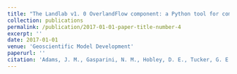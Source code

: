 ```yaml
---
title: "The Landlab v1. 0 OverlandFlow component: a Python tool for computing shallow-water flow across watersheds."
collection: publications
permalink: /publication/2017-01-01-paper-title-number-4
excerpt: ''
date: 2017-01-01
venue: 'Geoscientific Model Development'
paperurl: ''
citation: 'Adams, J. M., Gasparini, N. M., Hobley, D. E., Tucker, G. E., Hutton, E., Nudurupati, S. S., & Istanbulluoglu, E. (2017). The Landlab v1. 0 OverlandFlow component: a Python tool for computing shallow-water flow across watersheds. Geoscientific Model Development, 10(4).'
---
```


